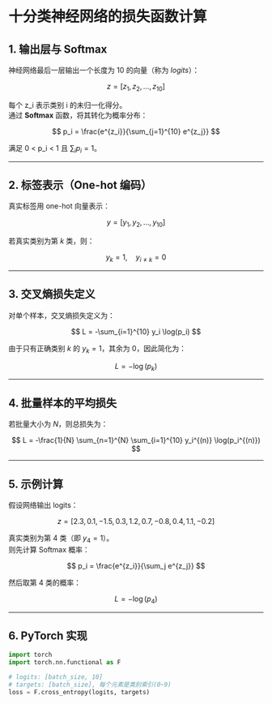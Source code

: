 # 十分类神经网络的损失函数计算

## 1. 输出层与 Softmax

神经网络最后一层输出一个长度为 10 的向量（称为 *logits*）：

$$
z = [z_1, z_2, \ldots, z_{10}]
$$

每个  z_i  表示类别  i  的未归一化得分。  
通过 **Softmax** 函数，将其转化为概率分布：

$$
p_i = \frac{e^{z_i}}{\sum_{j=1}^{10} e^{z_j}}
$$

满足  0 < p_i < 1  且 $\sum_i p_i = 1$。

---

## 2. 标签表示（One-hot 编码）

真实标签用 one-hot 向量表示：

$$
y = [y_1, y_2, \ldots, y_{10}]
$$

若真实类别为第 $k$ 类，则：

$$
y_k = 1, \quad y_{i \neq k} = 0
$$

---

## 3. 交叉熵损失定义

对单个样本，交叉熵损失定义为：

$$
L = -\sum_{i=1}^{10} y_i \log(p_i)
$$

由于只有正确类别 $k$ 的 $y_k=1$，其余为 0，因此简化为：

$$
L = -\log(p_k)
$$

---

## 4. 批量样本的平均损失

若批量大小为 $N$，则总损失为：

$$
L = -\frac{1}{N} \sum_{n=1}^{N} \sum_{i=1}^{10} y_i^{(n)} \log(p_i^{(n)})
$$

---

## 5. 示例计算

假设网络输出 logits：

$$
z = [2.3, 0.1, -1.5, 0.3, 1.2, 0.7, -0.8, 0.4, 1.1, -0.2]
$$

真实类别为第 4 类（即 $y_4 = 1$）。  
则先计算 Softmax 概率：

$$
p_i = \frac{e^{z_i}}{\sum_j e^{z_j}}
$$

然后取第 4 类的概率：

$$
L = -\log(p_4)
$$

---

## 6. PyTorch 实现

```python
import torch
import torch.nn.functional as F

# logits: [batch_size, 10]
# targets: [batch_size], 每个元素是类别索引(0~9)
loss = F.cross_entropy(logits, targets)

